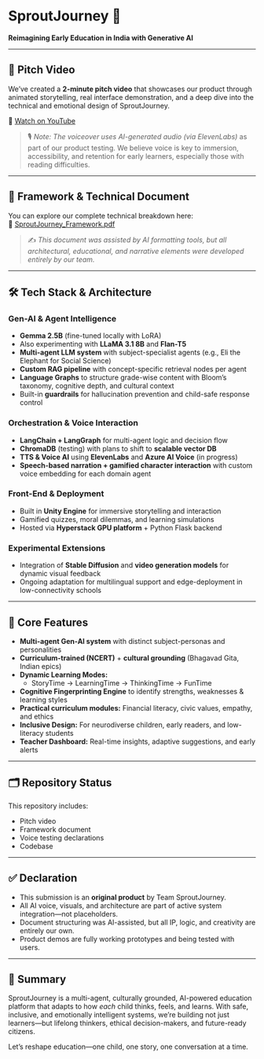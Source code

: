 # SproutJourney 🌱  
**Reimagining Early Education in India with Generative AI**

---

## 🎥 Pitch Video

We’ve created a **2-minute pitch video** that showcases our product through animated storytelling, real interface demonstration, and a deep dive into the technical and emotional design of SproutJourney.

🔗 [Watch on YouTube](https://youtu.be/cAcVhKH7nig)

> 🎙️ *Note: The voiceover uses AI-generated audio (via ElevenLabs)* as part of our product testing. We believe voice is key to immersion, accessibility, and retention for early learners, especially those with reading difficulties.

---

## 📄 Framework & Technical Document

You can explore our complete technical breakdown here:  
📄 [SproutJourney_Framework.pdf](./Sproutjourney_KushalAgrawal_Jazzee2025_Document.pdf)

> ✍️ *This document was assisted by AI formatting tools, but all architectural, educational, and narrative elements were developed entirely by our team.*

---

## 🛠️ Tech Stack & Architecture

### Gen-AI & Agent Intelligence
- **Gemma 2.5B** (fine-tuned locally with LoRA)
- Also experimenting with **LLaMA 3.1 8B** and **Flan-T5**
- **Multi-agent LLM system** with subject-specialist agents (e.g., Eli the Elephant for Social Science)
- **Custom RAG pipeline** with concept-specific retrieval nodes per agent
- **Language Graphs** to structure grade-wise content with Bloom’s taxonomy, cognitive depth, and cultural context
- Built-in **guardrails** for hallucination prevention and child-safe response control

### Orchestration & Voice Interaction
- **LangChain + LangGraph** for multi-agent logic and decision flow
- **ChromaDB** (testing) with plans to shift to **scalable vector DB**
- **TTS & Voice AI** using **ElevenLabs** and **Azure AI Voice** (in progress)
- **Speech-based narration + gamified character interaction** with custom voice embedding for each domain agent

### Front-End & Deployment
- Built in **Unity Engine** for immersive storytelling and interaction
- Gamified quizzes, moral dilemmas, and learning simulations
- Hosted via **Hyperstack GPU platform** + Python Flask backend

### Experimental Extensions
- Integration of **Stable Diffusion** and **video generation models** for dynamic visual feedback
- Ongoing adaptation for multilingual support and edge-deployment in low-connectivity schools

---

## 🎯 Core Features

- **Multi-agent Gen-AI system** with distinct subject-personas and personalities
- **Curriculum-trained (NCERT)** + **cultural grounding** (Bhagavad Gita, Indian epics)
- **Dynamic Learning Modes:**
  - StoryTime → LearningTime → ThinkingTime → FunTime
- **Cognitive Fingerprinting Engine** to identify strengths, weaknesses & learning styles
- **Practical curriculum modules:** Financial literacy, civic values, empathy, and ethics
- **Inclusive Design:** For neurodiverse children, early readers, and low-literacy students
- **Teacher Dashboard:** Real-time insights, adaptive suggestions, and early alerts

---

## 🗂️ Repository Status

This repository includes:
- Pitch video
- Framework document
- Voice testing declarations
- Codebase

---

## ✅ Declaration

- This submission is an **original product** by Team SproutJourney.
- All AI voice, visuals, and architecture are part of active system integration—not placeholders.
- Document structuring was AI-assisted, but all IP, logic, and creativity are entirely our own.
- Product demos are fully working prototypes and being tested with users.

---

## 🌱 Summary

SproutJourney is a multi-agent, culturally grounded, AI-powered education platform that adapts to how *each* child thinks, feels, and learns. With safe, inclusive, and emotionally intelligent systems, we’re building not just learners—but lifelong thinkers, ethical decision-makers, and future-ready citizens.

Let’s reshape education—one child, one story, one conversation at a time.
